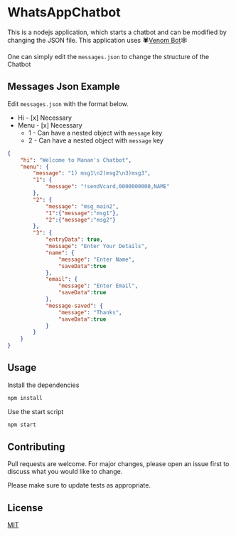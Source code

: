 # WhatsAppChatbot
This is a nodejs application, which starts a chatbot and can be modified by changing the JSON file. 
This application uses 🕷[Venom Bot](https://github.com/orkestral/venom)🕸

One can simply edit the `messages.json` to change the structure of the Chatbot 

## Messages Json Example
Edit `messages.json` with the format below.
* Hi - [x] Necessary
* Menu - [x] Necessary
     * 1 - Can have a nested object with `message` key
     * 2 - Can have a nested object with `message` key
```json
{
    "hi": "Welcome to Manan's Chatbot",      
    "menu": {                                
        "message": "1) msg1\n2)msg2\n3)msg3",
        "1": {
            "message": "!sendVcard,0000000000,NAME"
        },
        "2": {
            "message": "msg_main2",
            "1":{"message":"msg1"},
            "2":{"message":"msg2"}           
        },
        "3": {
            "entryData": true,               
            "message": "Enter Your Details",
            "name": {
                "message": "Enter Name",
                "saveData":true              
            },
            "email": {
                "message": "Enter Email",
                "saveData":true              
            },
            "message-saved": {               
                "message": "Thanks",
                "saveData":true              
            }
        }
    }
}
```


## Usage
Install the dependencies
```bash
npm install
```
Use the start script
```bash
npm start
```

## Contributing
Pull requests are welcome. For major changes, please open an issue first to discuss what you would like to change.

Please make sure to update tests as appropriate.

## License
[MIT](https://choosealicense.com/licenses/mit/)
